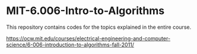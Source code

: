 # MIT-6.006-Intro-to-Algorithms

This repository contains codes for the topics explained in the entire course.

https://ocw.mit.edu/courses/electrical-engineering-and-computer-science/6-006-introduction-to-algorithms-fall-2011/
